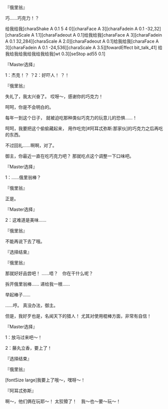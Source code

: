 『俄里翁』

巧……巧克力！？

给我给我[charaShake A 0.1 5 4 0][charaFace A 3][charaFadein A 0.1 -32,32][charaScale A 1.1][charaFadeout A 0.1]给我给我[charaFace A 3][charaFadein A 0.1 32,284][charaScale A 2.0][charaFadeout A 0.1]给我给我[charaFace A 3][charaFadein A 0.1 -24,536][charaScale A 3.5][fowardEffect bit_talk_41]
给我给我给我给我给我给我[wt 0.3][seStop ad55 0.1]

『Master选择』

1：杰克！？
？2：好吓人！
？！

『俄里翁』

失礼了，我太兴奋了。
哎呀～，感谢你的巧克力！

呵呵，你是不会明白的。

每年一到这个日子，
就被迫吃那种类似巧克力的玩意儿的恐惧……！

呵呵，我要把这个偷偷藏起来，
用作吃完[#阿耳忒弥斯:那家伙]的巧克力之后再吃的东西。

不过回礼……啊啊，对了。

御主，你最近一直在吃巧克力吧？
那就吃点这个调整一下口味吧。

『Master选择』

1：……俄里翁棒？

『俄里翁』

正是。

『Master选择』

2：这难道是美味……

『俄里翁』

不能再说下去了哦。

『选择结束』

『俄里翁』

那就好好品尝吧！
……唔？　你在干什么呢？

拆开俄里翁棒……
递给我一根……

举起棒子……

……哼。
真没办法，御主。

但是，我好歹也是，名闻天下的猎人！
尤其对使用棍棒方面，非常有自信！

『Master选择』

1：放马过来吧～！

2：藤丸立香，要上了！

『选择结束』

『俄里翁』

[fontSize large]我要上了哦～，嘿呀～！

『阿耳忒弥斯』

啊～，他们俩在玩耶～！
太狡猾了！　我～也～要～玩～！

